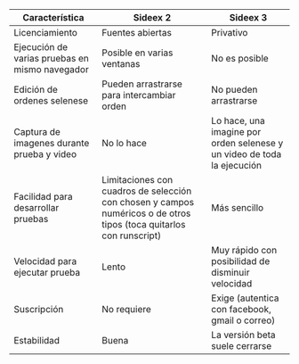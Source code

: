 | Característica | Sideex 2 | Sideex 3|
|----------------|----------|---------|
| Licenciamiento | Fuentes abiertas | Privativo |
| Ejecución de varias pruebas en mismo navegador | Posible en varias ventanas | No es posible |
| Edición de ordenes selenese | Pueden arrastrarse para intercambiar orden | No pueden arrastrarse |
| Captura de imagenes durante prueba y video | No lo hace | Lo hace, una imagine por orden selenese y un video de toda la ejecución |
| Facilidad para desarrollar pruebas | Limitaciones con cuadros de selección con chosen y campos numéricos o de otros tipos (toca quitarlos con runscript) | Más sencillo |
| Velocidad para ejecutar prueba | Lento | Muy rápido con posibilidad de disminuir velocidad | 
| Suscripción | No requiere | Exige (autentica con facebook, gmail o correo) |
| Estabilidad | Buena | La versión beta suele cerrarse |
